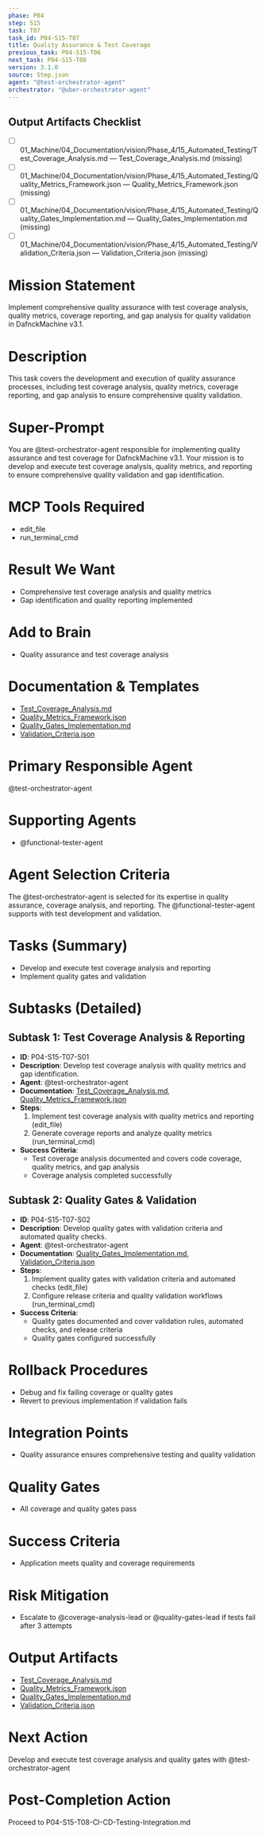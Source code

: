 ```yaml
---
phase: P04
step: S15
task: T07
task_id: P04-S15-T07
title: Quality Assurance & Test Coverage
previous_task: P04-S15-T06
next_task: P04-S15-T08
version: 3.1.0
source: Step.json
agent: "@test-orchestrator-agent"
orchestrator: "@uber-orchestrator-agent"
---
```

## Output Artifacts Checklist
- [ ] 01_Machine/04_Documentation/vision/Phase_4/15_Automated_Testing/Test_Coverage_Analysis.md — Test_Coverage_Analysis.md (missing)
- [ ] 01_Machine/04_Documentation/vision/Phase_4/15_Automated_Testing/Quality_Metrics_Framework.json — Quality_Metrics_Framework.json (missing)
- [ ] 01_Machine/04_Documentation/vision/Phase_4/15_Automated_Testing/Quality_Gates_Implementation.md — Quality_Gates_Implementation.md (missing)
- [ ] 01_Machine/04_Documentation/vision/Phase_4/15_Automated_Testing/Validation_Criteria.json — Validation_Criteria.json (missing)

# Mission Statement
Implement comprehensive quality assurance with test coverage analysis, quality metrics, coverage reporting, and gap analysis for quality validation in DafnckMachine v3.1.

# Description
This task covers the development and execution of quality assurance processes, including test coverage analysis, quality metrics, coverage reporting, and gap analysis to ensure comprehensive quality validation.

# Super-Prompt
You are @test-orchestrator-agent responsible for implementing quality assurance and test coverage for DafnckMachine v3.1. Your mission is to develop and execute test coverage analysis, quality metrics, and reporting to ensure comprehensive quality validation and gap identification.

# MCP Tools Required
- edit_file
- run_terminal_cmd

# Result We Want
- Comprehensive test coverage analysis and quality metrics
- Gap identification and quality reporting implemented

# Add to Brain
- Quality assurance and test coverage analysis

# Documentation & Templates
- [Test_Coverage_Analysis.md](mdc:01_Machine/04_Documentation/vision/Phase_4/15_Automated_Testing/Test_Coverage_Analysis.md)
- [Quality_Metrics_Framework.json](mdc:01_Machine/04_Documentation/vision/Phase_4/15_Automated_Testing/Quality_Metrics_Framework.json)
- [Quality_Gates_Implementation.md](mdc:01_Machine/04_Documentation/vision/Phase_4/15_Automated_Testing/Quality_Gates_Implementation.md)
- [Validation_Criteria.json](mdc:01_Machine/04_Documentation/vision/Phase_4/15_Automated_Testing/Validation_Criteria.json)

# Primary Responsible Agent
@test-orchestrator-agent

# Supporting Agents
- @functional-tester-agent

# Agent Selection Criteria
The @test-orchestrator-agent is selected for its expertise in quality assurance, coverage analysis, and reporting. The @functional-tester-agent supports with test development and validation.

# Tasks (Summary)
- Develop and execute test coverage analysis and reporting
- Implement quality gates and validation

# Subtasks (Detailed)
## Subtask 1: Test Coverage Analysis & Reporting
- **ID**: P04-S15-T07-S01
- **Description**: Develop test coverage analysis with quality metrics and gap identification.
- **Agent**: @test-orchestrator-agent
- **Documentation**: [Test_Coverage_Analysis.md](mdc:01_Machine/04_Documentation/vision/Phase_4/15_Automated_Testing/Test_Coverage_Analysis.md), [Quality_Metrics_Framework.json](mdc:01_Machine/04_Documentation/vision/Phase_4/15_Automated_Testing/Quality_Metrics_Framework.json)
- **Steps**:
    1. Implement test coverage analysis with quality metrics and reporting (edit_file)
    2. Generate coverage reports and analyze quality metrics (run_terminal_cmd)
- **Success Criteria**:
    - Test coverage analysis documented and covers code coverage, quality metrics, and gap analysis
    - Coverage analysis completed successfully

## Subtask 2: Quality Gates & Validation
- **ID**: P04-S15-T07-S02
- **Description**: Develop quality gates with validation criteria and automated quality checks.
- **Agent**: @test-orchestrator-agent
- **Documentation**: [Quality_Gates_Implementation.md](mdc:01_Machine/04_Documentation/vision/Phase_4/15_Automated_Testing/Quality_Gates_Implementation.md), [Validation_Criteria.json](mdc:01_Machine/04_Documentation/vision/Phase_4/15_Automated_Testing/Validation_Criteria.json)
- **Steps**:
    1. Implement quality gates with validation criteria and automated checks (edit_file)
    2. Configure release criteria and quality validation workflows (run_terminal_cmd)
- **Success Criteria**:
    - Quality gates documented and cover validation rules, automated checks, and release criteria
    - Quality gates configured successfully

# Rollback Procedures
- Debug and fix failing coverage or quality gates
- Revert to previous implementation if validation fails

# Integration Points
- Quality assurance ensures comprehensive testing and quality validation

# Quality Gates
- All coverage and quality gates pass

# Success Criteria
- Application meets quality and coverage requirements

# Risk Mitigation
- Escalate to @coverage-analysis-lead or @quality-gates-lead if tests fail after 3 attempts

# Output Artifacts
- [Test_Coverage_Analysis.md](mdc:01_Machine/04_Documentation/vision/Phase_4/15_Automated_Testing/Test_Coverage_Analysis.md)
- [Quality_Metrics_Framework.json](mdc:01_Machine/04_Documentation/vision/Phase_4/15_Automated_Testing/Quality_Metrics_Framework.json)
- [Quality_Gates_Implementation.md](mdc:01_Machine/04_Documentation/vision/Phase_4/15_Automated_Testing/Quality_Gates_Implementation.md)
- [Validation_Criteria.json](mdc:01_Machine/04_Documentation/vision/Phase_4/15_Automated_Testing/Validation_Criteria.json)

# Next Action
Develop and execute test coverage analysis and quality gates with @test-orchestrator-agent

# Post-Completion Action
Proceed to P04-S15-T08-CI-CD-Testing-Integration.md 